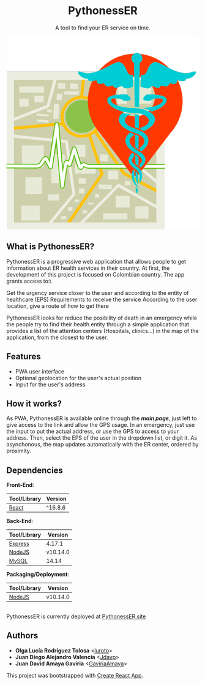 <h1 align="center">PythonessER</h1>
<p align="center">
  A tool to find your ER service on time.
</p>

<p align="center">
  <img src="./public/logo512.png"
       alt="PythonessER"
  />
</p>


## What is PythonessER?

PythonessER is a progressive web application that allows people to get information about ER health services in their country. At first, the development of this project is focused on Colombian country. The app grants access to:\

Get the urgency service closer to the user and according to the entity of healthcare (EPS)
Requirements to receive the service
According to the user location, give a route of how to get there

PythonessER looks for reduce the posibility of death in an emergency while the people try to find their health entity through a simple application that provides a list of the attention centers (Hospitals, clinics...) in the map of the application, from the closest to the user.

## Features

- PWA user interface
- Optional geolocation for the user's actual position
- Input for the user's address

## How it works?

As PWA, PythonessER is available online through the ***main page***, just left to give access to the link and allow the GPS usage. In an emergency, just use the input to put the actual address, or use the GPS to access to your address. Then, select the EPS of the user in the dropdown list, or digit it. As asynchonous, the map updates automatically with the ER center, ordered by proximity.

## Dependencies

**Front-End**:

| Tool/Library                                                                       | Version |
| ---------------------------------------------------------------------------------- | ------- |
| [React](https://reactjs.org/)                                                      | ^16.8.6 |

**Back-End**:

| Tool/Library                           | Version  |
| -------------------------------------- | -------- |
| [Express](https://expressjs.com/)      | 4.17.1   |
| [NodeJS](https://nodejs.org/)          | v10.14.0 |
| [MySQL](https://www.mysql.com/)        | 14.14    |

**Packaging/Deployment**:

| Tool/Library                      | Version  |
| --------------------------------- | -------- |
| [NodeJS](https://nodejs.org/en/)  | v10.14.0 |

## 

PythonessER is currently deployed at [PythonessER.site](https://ideadog.site)

## Authors

- **Olga Lucía Rodríguez Tolosa** <[luroto](https://github.com/luroto)>
- **Juan Diego Alejandro Valencia** <[Jdavp](https://github.com/Jdavp)>
- **Juan David Amaya Gaviria** <[GaviriaAmaya](https://github.com/GaviriaAmaya)>

This project was bootstrapped with [Create React App](https://github.com/facebook/create-react-app).
